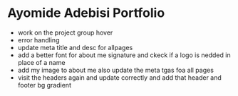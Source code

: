 # Ayomide Adebisi Portfolio


- work on the project group hover
- error handling
- update meta title and desc for allpages
- add a better font for about me signature and ckeck if a logo is nedded in place of a name
- add my image to about me also update the meta tgas foa all pages
- visit the headers again and update correctly and add that header and footer bg gradient
